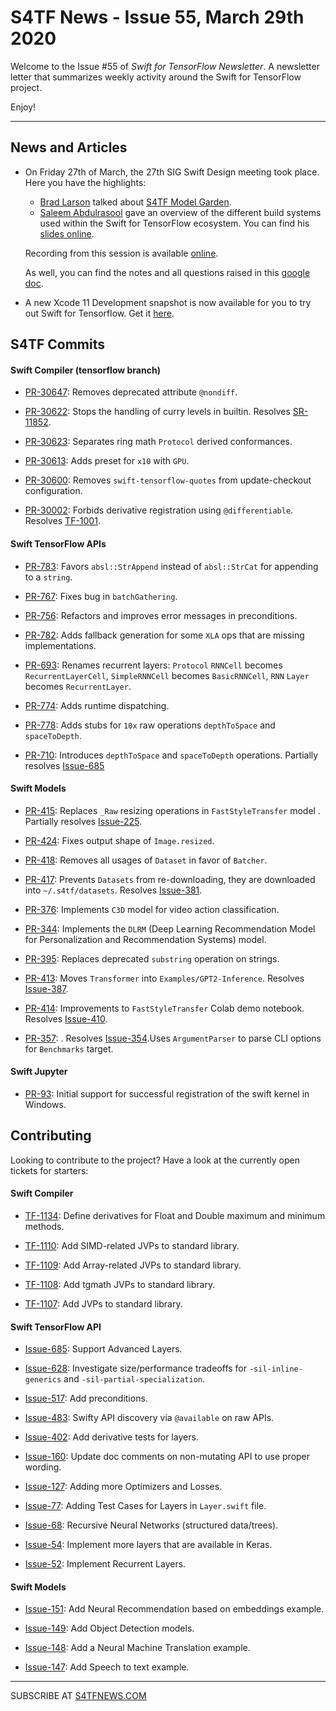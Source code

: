 
S4TF News - Issue 55, March 29th 2020
===================

Welcome to the Issue #55 of *Swift for TensorFlow Newsletter*. A newsletter letter that summarizes weekly activity around the Swift for TensorFlow project.

Enjoy!

---

## News and Articles

* On Friday 27th of March, the 27th SIG Swift Design meeting took place. Here you have the highlights:

	* [Brad Larson](https://twitter.com/bradlarson) talked about [S4TF Model Garden](https://github.com/tensorflow/swift-models).
	* [Saleem Abdulrasool](https://twitter.com/compnerd) gave an overview of the different build systems used within the Swift for TensorFlow ecosystem. You can find his [slides online](https://drive.google.com/file/d/1spFVsk6j3J4Aqt6oBW065wCCk9GRiPfl/view?usp=sharing).


	Recording from this session is available [online](https://drive.google.com/file/d/17rtt1MmeCItU-gbSr_79zE7eo7Wc8497/view?usp=sharing).
	
	As well, you can find the notes and all questions raised in this [google doc](https://docs.google.com/document/d/1Fm56p5rV1t2Euh6WLtBFKGqI43ozC3EIjReyLk-LCLU/edit#heading=h.ybjihr2k1s4).

* A new Xcode 11 Development snapshot is now available for you to try out Swift for Tensorflow. Get it [here](https://storage.googleapis.com/swift-tensorflow/mac/swift-tensorflow-DEVELOPMENT-2020-03-25-a-osx.pkg).

## S4TF Commits	

#### Swift Compiler (tensorflow branch)

* [PR-30647](https://github.com/apple/swift/pull/30647): Removes deprecated attribute `@nondiff`.

* [PR-30622](https://github.com/apple/swift/pull/30622): Stops the handling of curry levels in builtin. Resolves [SR-11852](https://bugs.swift.org/browse/SR-11852).

* [PR-30623](https://github.com/apple/swift/pull/30623): Separates ring math `Protocol` derived conformances.

* [PR-30613](https://github.com/apple/swift/pull/30613): Adds preset for `x10` with `GPU`.

* [PR-30600](https://github.com/apple/swift/pull/30600): Removes `swift-tensorflow-quotes` from update-checkout configuration.

* [PR-30002](https://github.com/apple/swift/pull/30002): Forbids derivative registration using `@differentiable`. Resolves [TF-1001](https://bugs.swift.org/browse/TF-1001).

#### Swift TensorFlow APIs

* [PR-783](https://github.com/tensorflow/swift-apis/pull/783): Favors `absl::StrAppend` instead of `absl::StrCat` for appending to a `string`.

* [PR-767](https://github.com/tensorflow/swift-apis/pull/767): Fixes bug in `batchGathering`.

* [PR-756](https://github.com/tensorflow/swift-apis/pull/756): Refactors and improves error messages in preconditions.

* [PR-782](https://github.com/tensorflow/swift-apis/pull/782): Adds fallback generation for some `XLA` ops that are missing implementations.

* [PR-693](https://github.com/tensorflow/swift-apis/pull/693): Renames recurrent layers: `Protocol` `RNNCell` becomes `RecurrentLayerCell`, `SimpleRNNCell` becomes `BasicRNNCell`, `RNN` `Layer` becomes `RecurrentLayer`.

* [PR-774](https://github.com/tensorflow/swift-apis/pull/774): Adds runtime dispatching.

* [PR-778](https://github.com/tensorflow/swift-apis/pull/778): Adds stubs for `10x` raw operations `depthToSpace` and `spaceToDepth`.

* [PR-710](https://github.com/tensorflow/swift-apis/pull/710): Introduces `depthToSpace` and `spaceToDepth` operations. Partially resolves [Issue-685](https://github.com/tensorflow/swift-apis/issues/685)

#### Swift Models

* [PR-415](https://github.com/tensorflow/swift-models/issues/415): Replaces `_Raw` resizing operations in `FastStyleTransfer` model . Partially resolves [Issue-225](https://github.com/tensorflow/swift-models/issues/225).

* [PR-424](https://github.com/tensorflow/swift-models/pull/424): Fixes output shape of `Image.resized`.

* [PR-418](https://github.com/tensorflow/swift-models/pull/418): Removes all usages of `Dataset` in favor of `Batcher`.

* [PR-417](https://github.com/tensorflow/swift-models/pull/417): Prevents `Datasets` from re-downloading, they are downloaded into `~/.s4tf/datasets`. Resolves [Issue-381](https://github.com/tensorflow/swift-models/issues/381).

* [PR-376](https://github.com/tensorflow/swift-models/pull/376): Implements `C3D` model for video action classification.

* [PR-344](https://github.com/tensorflow/swift-models/pull/344): Implements the `DLRM` (Deep Learning Recommendation Model for Personalization and Recommendation Systems) model.

* [PR-395](https://github.com/tensorflow/swift-models/pull/395): Replaces deprecated `substring` operation on strings.

* [PR-413](https://github.com/tensorflow/swift-models/pull/413): Moves `Transformer` into `Examples/GPT2-Inference`. Resolves [Issue-387](https://github.com/tensorflow/swift-models/issues/387).

* [PR-414](https://github.com/tensorflow/swift-models/pull/414): Improvements to `FastStyleTransfer` Colab demo notebook. Resolves [Issue-410](https://github.com/tensorflow/swift-models/issues/410).

* [PR-357](https://github.com/tensorflow/swift-models/pull/357): . Resolves [Issue-354](https://github.com/tensorflow/swift-models/issues/354).Uses `ArgumentParser` to parse CLI options for `Benchmarks` target.

#### Swift Jupyter

* [PR-93](https://github.com/google/swift-jupyter/pull/93): Initial support for successful registration of the swift kernel in Windows.

## Contributing

Looking to contribute to the project? Have a look at the currently open tickets for starters:

#### Swift Compiler

* [TF-1134](https://bugs.swift.org/browse/TF-1134): Define derivatives for Float and Double maximum and minimum methods.

* [TF-1110](https://bugs.swift.org/browse/TF-1110): Add SIMD-related JVPs to standard library.

* [TF-1109](https://bugs.swift.org/browse/TF-1109): Add Array-related JVPs to standard library.

* [TF-1108](https://bugs.swift.org/browse/TF-1108): Add tgmath JVPs to standard library.

* [TF-1107](https://bugs.swift.org/browse/TF-1107): Add JVPs to standard library.

#### Swift TensorFlow API

* [Issue-685](https://github.com/tensorflow/swift-apis/issues/685): Support Advanced Layers.

* [Issue-628](https://github.com/tensorflow/swift-apis/issues/628): Investigate size/performance tradeoffs for `-sil-inline-generics` and `-sil-partial-specialization`.

* [Issue-517](https://github.com/tensorflow/swift-apis/issues/517): Add preconditions. 

* [Issue-483](https://github.com/tensorflow/swift-apis/issues/483): Swifty API discovery via `@available` on raw APIs.

* [Issue-402](https://github.com/tensorflow/swift-apis/issues/402): Add derivative tests for layers.

* [Issue-160](https://github.com/tensorflow/swift-apis/issues/160): Update doc comments on non-mutating API to use proper wording.

* [Issue-127](https://github.com/tensorflow/swift-apis/issues/127): Adding more Optimizers and Losses.

* [Issue-77](https://github.com/tensorflow/swift-apis/issues/77):  Adding Test Cases for Layers in `Layer.swift` file.

* [Issue-68](https://github.com/tensorflow/swift-apis/issues/68): Recursive Neural Networks (structured data/trees).

* [Issue-54](https://github.com/tensorflow/swift-apis/issues/54): Implement more layers that are available in Keras.

* [Issue-52](https://github.com/tensorflow/swift-apis/issues/52): Implement Recurrent Layers.

#### Swift Models

* [Issue-151](https://github.com/tensorflow/swift-models/issues/151): Add Neural Recommendation based on embeddings example.

* [Issue-149](https://github.com/tensorflow/swift-models/issues/149): Add Object Detection models.

* [Issue-148](https://github.com/tensorflow/swift-models/issues/148): Add a Neural Machine Translation example. 

* [Issue-147](https://github.com/tensorflow/swift-models/issues/147): Add Speech to text example.

---

SUBSCRIBE AT [S4TFNEWS.COM](https://www.s4tfnews.com/)
